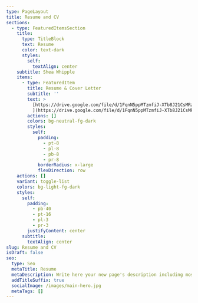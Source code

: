 ```yaml
---
type: PageLayout
title: Resume and CV
sections:
  - type: FeaturedItemsSection
    title:
      type: TitleBlock
      text: Resume
      color: text-dark
      styles:
        self:
          textAlign: center
    subtitle: Shea Whipple
    items:
      - type: FeaturedItem
        title: Resume & Cover Letter
        subtitle: ''
        text: >
          [https://drive.google.com/file/d/1FqnN5ppMTzmfiJ-XTb8J21CsMRzKA3pY/view?usp=sharing
          ](https://drive.google.com/file/d/1FqnN5ppMTzmfiJ-XTb8J21CsMRzKA3pY/view?usp=sharing)
        actions: []
        colors: bg-neutral-fg-dark
        styles:
          self:
            padding:
              - pt-8
              - pl-8
              - pb-8
              - pr-8
            borderRadius: x-large
            flexDirection: row
    actions: []
    variant: toggle-list
    colors: bg-light-fg-dark
    styles:
      self:
        padding:
          - pb-40
          - pt-16
          - pl-3
          - pr-3
        justifyContent: center
      subtitle:
        textAlign: center
slug: Resume and CV
isDraft: false
seo:
  type: Seo
  metaTitle: Resume
  metaDescription: Write here your new page's description including most relevant keywords.
  addTitleSuffix: true
  socialImage: /images/main-hero.jpg
  metaTags: []
---
```

